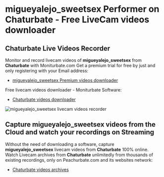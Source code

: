 # migueyalejo_sweetsex Performer on Chaturbate - Free LiveCam videos downloader

## Chaturbate Live Videos Recorder

Monitor and record livecam videos of **migueyalejo_sweetsex** from **Chaturbate** with Moniturbate.com
Get a premium trial for free by just and only registering with your Email address:
* [migueyalejo_sweetsex Premium videos downloader](https://moniturbate.com/request-demo-licence-key.html)

Free livecam videos downloader - Moniturbate Software:
* [Chaturbate videos downloader](https://moniturbate.com/moniturbate-download-software.html)

![migueyalejo_sweetsex livecam videos recorder](https://peachurnet.com/templates/moniturbate-software.png)


## Capture migueyalejo_sweetsex videos from the Cloud and watch your recordings on Streaming

Without the need of downloading a software, capture **migueyalejo_sweetsex** livecam videos from **Chaturbate** 100% online.
Watch Livecam archives from **Chaturbate** unlimitedly from thousands of existing recordings, only on Peachurbate.com and its websites network:
* [Chaturbate videos archives](https://peachurnet.com/)